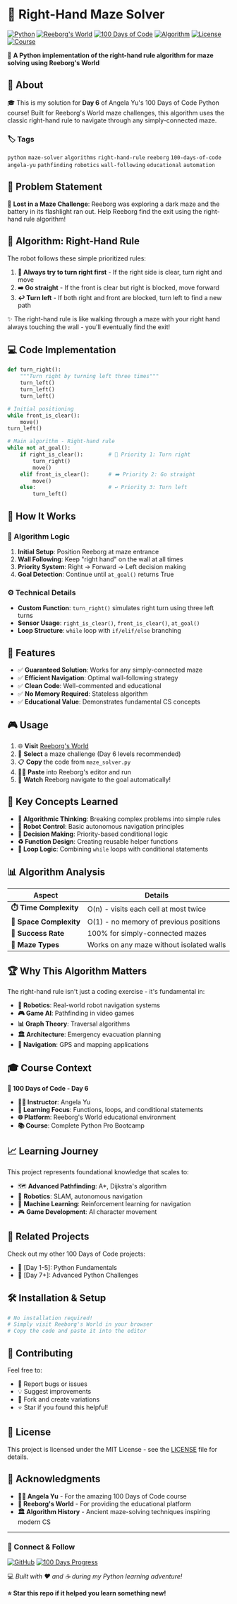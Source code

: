 # 🤖 Right-Hand Maze Solver

[![Python](https://img.shields.io/badge/Python-3776AB?style=for-the-badge&logo=python&logoColor=white)](https://www.python.org/)
[![Reeborg's World](https://img.shields.io/badge/Reeborg's_World-Educational-green?style=for-the-badge)](https://reeborg.ca/reeborg.html)
[![100 Days of Code](https://img.shields.io/badge/100_Days_of_Code-Day_6-blue?style=for-the-badge)](https://www.udemy.com/course/100-days-of-code/)
[![Algorithm](https://img.shields.io/badge/Algorithm-Right_Hand_Rule-orange?style=for-the-badge)](https://en.wikipedia.org/wiki/Maze_solving_algorithm)
[![License](https://img.shields.io/badge/License-MIT-yellow?style=for-the-badge)](LICENSE)
[![Course](https://img.shields.io/badge/Instructor-Angela_Yu-purple?style=for-the-badge)](https://www.udemy.com/user/4b4368a3-b5c8-4529-aa65-2056ec31f37e/)

🧭 **A Python implementation of the right-hand rule algorithm for maze solving using Reeborg's World**

## 📖 About

🎓 This is my solution for **Day 6** of Angela Yu's 100 Days of Code Python course! Built for Reeborg's World maze challenges, this algorithm uses the classic right-hand rule to navigate through any simply-connected maze.

### 🏷️ Tags
`python` `maze-solver` `algorithms` `right-hand-rule` `reeborg` `100-days-of-code` `angela-yu` `pathfinding` `robotics` `wall-following` `educational` `automation`

## 🎯 Problem Statement

🌟 **Lost in a Maze Challenge**: Reeborg was exploring a dark maze and the battery in its flashlight ran out. Help Reeborg find the exit using the right-hand rule algorithm!

## 🧠 Algorithm: Right-Hand Rule

The robot follows these simple prioritized rules:

1. **🔄 Always try to turn right first** - If the right side is clear, turn right and move
2. **➡️ Go straight** - If the front is clear but right is blocked, move forward  
3. **↩️ Turn left** - If both right and front are blocked, turn left to find a new path

✨ The right-hand rule is like walking through a maze with your right hand always touching the wall - you'll eventually find the exit!

## 💻 Code Implementation

```python
def turn_right():
    """Turn right by turning left three times"""
    turn_left()
    turn_left() 
    turn_left()

# Initial positioning
while front_is_clear():
    move()
turn_left()

# Main algorithm - Right-hand rule
while not at_goal():
    if right_is_clear():        # 🔄 Priority 1: Turn right
        turn_right()
        move()
    elif front_is_clear():      # ➡️ Priority 2: Go straight
        move()
    else:                       # ↩️ Priority 3: Turn left
        turn_left()
```

## 🔧 How It Works

### **🧭 Algorithm Logic**
1. **Initial Setup**: Position Reeborg at maze entrance
2. **Wall Following**: Keep "right hand" on the wall at all times
3. **Priority System**: Right → Forward → Left decision making
4. **Goal Detection**: Continue until `at_goal()` returns True

### **⚙️ Technical Details**
- **Custom Function**: `turn_right()` simulates right turn using three left turns
- **Sensor Usage**: `right_is_clear()`, `front_is_clear()`, `at_goal()`
- **Loop Structure**: `while` loop with `if/elif/else` branching

## 🚀 Features

- ✅ **Guaranteed Solution**: Works for any simply-connected maze
- ✅ **Efficient Navigation**: Optimal wall-following strategy  
- ✅ **Clean Code**: Well-commented and educational
- ✅ **No Memory Required**: Stateless algorithm
- ✅ **Educational Value**: Demonstrates fundamental CS concepts

## 🎮 Usage

1. 🌐 **Visit** [Reeborg's World](https://reeborg.ca/reeborg.html)
2. 🎯 **Select** a maze challenge (Day 6 levels recommended)
3. 📋 **Copy** the code from `maze_solver.py`
4. 🏃‍♂️ **Paste** into Reeborg's editor and run
5. 🎉 **Watch** Reeborg navigate to the goal automatically!

## 🧩 Key Concepts Learned

- **🔄 Algorithmic Thinking**: Breaking complex problems into simple rules
- **🤖 Robot Control**: Basic autonomous navigation principles
- **🎯 Decision Making**: Priority-based conditional logic
- **♻️ Function Design**: Creating reusable helper functions
- **🔁 Loop Logic**: Combining `while` loops with conditional statements

## 📊 Algorithm Analysis

| Aspect | Details |
|--------|---------|
| **⏱️ Time Complexity** | O(n) - visits each cell at most twice |
| **💾 Space Complexity** | O(1) - no memory of previous positions |
| **🎯 Success Rate** | 100% for simply-connected mazes |
| **🔧 Maze Types** | Works on any maze without isolated walls |

## 🏆 Why This Algorithm Matters

The right-hand rule isn't just a coding exercise - it's fundamental in:

- **🤖 Robotics**: Real-world robot navigation systems
- **🎮 Game AI**: Pathfinding in video games  
- **📊 Graph Theory**: Traversal algorithms
- **🏛️ Architecture**: Emergency evacuation planning
- **🧭 Navigation**: GPS and mapping applications

## 🎓 Course Context

**📅 100 Days of Code - Day 6**
- **👩‍🏫 Instructor**: Angela Yu
- **🎯 Learning Focus**: Functions, loops, and conditional statements
- **🌐 Platform**: Reeborg's World educational environment
- **📚 Course**: Complete Python Pro Bootcamp

## 📈 Learning Journey

This project represents foundational knowledge that scales to:

- 🗺️ **Advanced Pathfinding**: A*, Dijkstra's algorithm
- 🦾 **Robotics**: SLAM, autonomous navigation
- 🧠 **Machine Learning**: Reinforcement learning for navigation
- 🎮 **Game Development**: AI character movement

## 🔗 Related Projects

Check out my other 100 Days of Code projects:
- 🐍 [Day 1-5]: Python Fundamentals
- 🎯 [Day 7+]: Advanced Python Challenges

## 🛠️ Installation & Setup

```bash
# No installation required! 
# Simply visit Reeborg's World in your browser
# Copy the code and paste it into the editor
```

## 🤝 Contributing

Feel free to:
- 🐛 Report bugs or issues
- 💡 Suggest improvements
- 🔀 Fork and create variations
- ⭐ Star if you found this helpful!

## 📜 License

This project is licensed under the MIT License - see the [LICENSE](LICENSE) file for details.

## 🙏 Acknowledgments

- **👩‍🏫 Angela Yu** - For the amazing 100 Days of Code course
- **🤖 Reeborg's World** - For providing the educational platform
- **🏛️ Algorithm History** - Ancient maze-solving techniques inspiring modern CS

---

### 🔗 Connect & Follow

[![GitHub](https://img.shields.io/badge/GitHub-100000?style=for-the-badge&logo=github&logoColor=white)](https://github.com/qusai-Kagalwala)
[![100 Days Progress](https://img.shields.io/badge/100_Days-Progress_Tracker-success?style=for-the-badge)](https://github.com/qusai-Kagalwala)

💻 *Built with ❤️ and ☕ during my Python learning adventure!*

**⭐ Star this repo if it helped you learn something new!**

